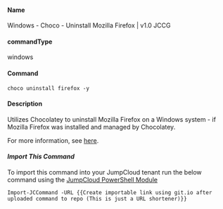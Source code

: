 #### Name

Windows - Choco - Uninstall Mozilla Firefox | v1.0 JCCG

#### commandType

windows

#### Command

```
choco uninstall firefox -y
```

#### Description

Utilizes Chocolatey to uninstall Mozilla Firefox on a Windows system - if Mozilla Firefox was installed and managed by Chocolatey.

For more information, see [here](https://chocolatey.org/packages/Firefox).

#### *Import This Command*

To import this command into your JumpCloud tenant run the below command using the [JumpCloud PowerShell Module](https://github.com/TheJumpCloud/support/wiki/Installing-the-JumpCloud-PowerShell-Module)

```
Import-JCCommand -URL {{Create importable link using git.io after uploaded command to repo (This is just a URL shortener)}}